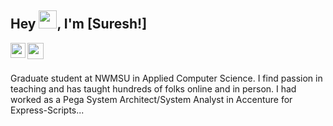 ## Hey <img src="https://github.com/TheDudeThatCode/TheDudeThatCode/blob/master/Assets/Hi.gif" width="29px">, I'm [Suresh!]
<a href="https://www.linkedin.com/in/suresh-gopi-tulam-a38032124/">
  <img align="left" width="24px" src="https://cdn-icons-png.flaticon.com/512/174/174857.png"  />
</a>
<a href="mailto:sgtulam@gmail.com">
  <img align="left" width="26px" src="https://cdn-icons-png.flaticon.com/512/281/281769.png" />
</a>


<br />
<br />

Graduate student at NWMSU in Applied Computer Science. I find passion in teaching and has taught hundreds of folks online and in person. I had worked as a Pega System Architect/System Analyst in Accenture for Express-Scripts...




